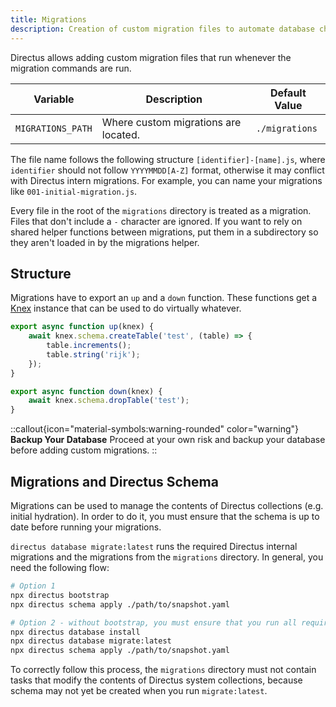```yaml
---
title: Migrations
description: Creation of custom migration files to automate database changes.
---
```


Directus allows adding custom migration files that run whenever the migration commands are run.

| Variable          | Description                          | Default Value  |
| ----------------- | ------------------------------------ | -------------- |
| `MIGRATIONS_PATH` | Where custom migrations are located. | `./migrations` |

The file name follows the following structure `[identifier]-[name].js`, where `identifier` should not follow `YYYYMMDD[A-Z]` format, otherwise it may conflict with Directus intern migrations. For example, you can name your migrations like `001-initial-migration.js`.

Every file in the root of the `migrations` directory is treated as a migration. Files that don't include a `-` character are ignored. If you want to rely on shared helper functions between migrations, put them in a subdirectory so they aren't loaded in by the migrations helper.

## Structure

Migrations have to export an `up` and a `down` function. These functions get a [Knex](http://knexjs.org) instance that can be used to do virtually whatever.

```js
export async function up(knex) {
	await knex.schema.createTable('test', (table) => {
		table.increments();
		table.string('rijk');
	});
}

export async function down(knex) {
	await knex.schema.dropTable('test');
}
```

::callout{icon="material-symbols:warning-rounded" color="warning"}
**Backup Your Database**
Proceed at your own risk and backup your database before adding custom migrations.
::

## Migrations and Directus Schema

Migrations can be used to manage the contents of Directus collections (e.g. initial hydration). In order to do it, you must ensure that the schema is up to date before running your migrations.

`directus database migrate:latest` runs the required Directus internal migrations and the migrations from the `migrations` directory. In general, you need the following flow:

```sh
# Option 1
npx directus bootstrap
npx directus schema apply ./path/to/snapshot.yaml

# Option 2 - without bootstrap, you must ensure that you run all required `bootstrap` tasks
npx directus database install
npx directus database migrate:latest
npx directus schema apply ./path/to/snapshot.yaml
```

To correctly follow this process, the `migrations` directory must not contain tasks that modify the contents of Directus system collections, because schema may not yet be created when you run `migrate:latest`.
